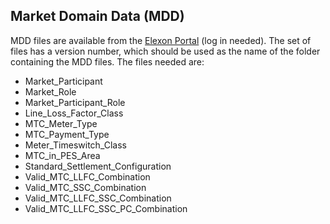 ## Market Domain Data (MDD)

MDD files are available from the
[Elexon Portal](https://www.elexonportal.co.uk/mddviewer/view) (log in needed). The set
of files has a version number, which should be used as the name of the folder containing
the MDD files. The files needed are:

- Market\_Participant
- Market\_Role
- Market\_Participant\_Role
- Line\_Loss\_Factor\_Class
- MTC\_Meter\_Type
- MTC\_Payment\_Type
- Meter\_Timeswitch\_Class
- MTC\_in\_PES\_Area
- Standard\_Settlement\_Configuration
- Valid\_MTC\_LLFC\_Combination
- Valid\_MTC\_SSC\_Combination
- Valid\_MTC\_LLFC\_SSC\_Combination
- Valid\_MTC\_LLFC\_SSC\_PC\_Combination
